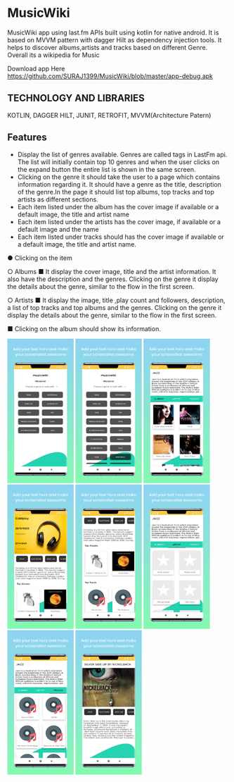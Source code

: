 # MusicWiki
MusicWiki app using last.fm APIs built using kotlin for native android. It is based on MVVM pattern with dagger Hilt as dependency injection tools.
It helps to discover albums,artists and tracks based on different Genre. Overall its a wikipedia for Music


Download app Here 
https://github.com/SURAJ1399/MusicWiki/blob/master/app-debug.apk

## TECHNOLOGY AND LIBRARIES

KOTLIN,
DAGGER HILT,
JUNIT,
RETROFIT,
MVVM(Architecture Patern)




## Features

- Display the list of genres available. Genres are called tags in LastFm api. The list will
initially contain top 10 genres and when the user clicks on the expand button the entire
list is shown in the same screen.
- Clicking on the genre it should take the user to a page which contains information
regarding it. It should have a genre as the title, description of the genre.In the page it
should list top albums, top tracks and top artists as different sections.
- Each item listed under the album  has the cover image if available or a
default image, the title and artist name
- Each item listed under the artists has the cover image, if available or a
default image and the name
- Each item listed under tracks should has the cover image if available or a
default image, the title and artist name.

● Clicking on the item

○ Albums
■ It  display the cover image, title and the artist information. It 
also have  the description and the genres. Clicking on the genre it 
display the details about the genre, similar to the flow in the first screen.

○ Artists
■ It  display the image, title ,play count and followers, description, a
list of top tracks and top albums and the genres. Clicking on the genre it
 display the details about the genre, similar to the flow in the first
screen.

■ Clicking on the album should show its information.



<div class="row">
    <img src="https://github.com/SURAJ1399/MusicWiki/blob/master/mw/a.png" width="30%">
<img src="https://github.com/SURAJ1399/MusicWiki/blob/master/mw/b.png" width="30%">

  <img src="https://github.com/SURAJ1399/MusicWiki/blob/master/mw/c.png" width="30%">
</div>
<div class="row">
    <img src="https://github.com/SURAJ1399/MusicWiki/blob/master/mw/d.png" width="30%">
<img src="https://github.com/SURAJ1399/MusicWiki/blob/master/mw/e.png" width="30%">

  <img src="https://github.com/SURAJ1399/MusicWiki/blob/master/mw/f.png" width="30%">

</div>
<div class="row">
    <img src="https://github.com/SURAJ1399/MusicWiki/blob/master/mw/g.png" width="30%">
<img src="https://github.com/SURAJ1399/MusicWiki/blob/master/mw/h.png" width="30%">

</div>

